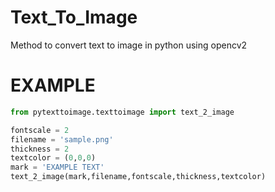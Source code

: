 # Text_To_Image
Method to convert text to image in python using opencv2



# EXAMPLE
```python
from pytexttoimage.texttoimage import text_2_image

fontscale = 2
filename = 'sample.png'
thickness = 2
textcolor = (0,0,0)
mark = 'EXAMPLE TEXT'
text_2_image(mark,filename,fontscale,thickness,textcolor)
```

